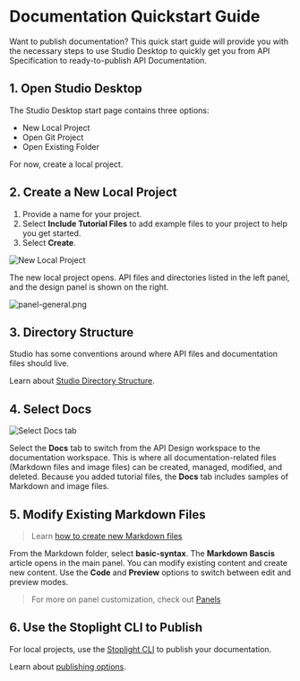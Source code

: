 # Documentation Quickstart Guide

Want to publish documentation? This quick start guide will provide you with the necessary steps to use Studio Desktop to quickly get you from API Specification to ready-to-publish API Documentation.

## 1. Open Studio Desktop

The Studio Desktop start page contains three options: 

* New Local Project 
* Open Git Project
* Open Existing Folder

For now, create a local project.

## 2. Create a New Local Project

1. Provide a name for your project.
2. Select **Include Tutorial Files** to add example files to your project to help you get started. 
3. Select **Create**.

![New Local Project](https://stoplight.io/api/v1/projects/cHJqOjU/images/wOCkrVsW1ds)

The new local project opens. API files and directories listed in the left panel, and the design panel is shown on the right.

![panel-general.png](https://stoplight.io/api/v1/projects/cHJqOjU/images/iuOo2YCJf4g)

## 3. Directory Structure

Studio has some conventions around where API files and documentation files should live.

Learn about [Studio Directory Structure](../Basics/02-working-with-files.md#directory-structure).

## 4. Select Docs

![Select Docs tab](https://stoplight.io/api/v1/projects/cHJqOjU/images/Tfqz2ZXG65k)

Select the **Docs** tab to switch from the API Design workspace to the documentation workspace. This is where all documentation-related files (Markdown files and image files) can be created, managed, modified, and deleted. Because you added tutorial files, the **Docs** tab includes samples of Markdown and image files.

## 5. Modify Existing Markdown Files

> Learn [how to create new Markdown files](../Basics/02-working-with-files.md)

From the Markdown folder, select **basic-syntax**. The **Markdown Bascis** article opens in the main panel. You can modify existing content and create new content. Use the **Code** and **Preview** options to switch between edit and preview modes. 

> For more on panel customization, check out [Panels](../Basics/ui-overview.md)

## 6. Use the Stoplight CLI to Publish

For local projects, use the [Stoplight CLI](https://meta.stoplight.io/docs/platform/ZG9jOjQ1NTQxMw-publish-with-the-stoplight-cli) to publish your documentation.  

Learn about [publishing options](https://meta.stoplight.io/docs/platform/ZG9jOjQ1NTQxNA-publishing). 


